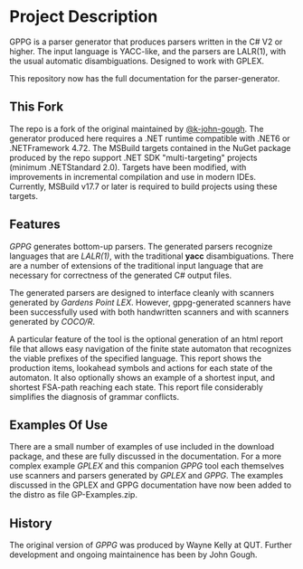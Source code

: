 # Project Description
GPPG is a parser generator that produces parsers written in the C# V2 or higher. The input language is YACC-like, and the parsers are LALR(1), with the usual automatic disambiguations.  Designed to work with GPLEX.

This repository now has the full documentation for the parser-generator.

## This Fork
The repo is a fork of the original maintained by [@k-john-gough](https://github.com/k-john-gough/gppg). The generator produced here requires a .NET runtime compatible with .NET6 or .NETFramework 4.72. The MSBuild targets contained in the NuGet package produced by the repo support .NET SDK "multi-targeting" projects (minimum .NETStandard 2.0). Targets have been modified, with improvements in incremental compilation and use in modern IDEs. Currently, MSBuild v17.7 or later is required to build projects using these targets.

## Features
_GPPG_ generates bottom-up parsers.  The generated parsers recognize languages that are _LALR(1)_, with the traditional **yacc** disambiguations.   There are a number of extensions of the traditional input language that are necessary for correctness of the generated C# output files. 

The generated parsers are designed to interface cleanly with scanners generated by _Gardens_ _Point_ _LEX_.  However, gppg-generated scanners have been successfully used with both handwritten scanners and with scanners generated by _COCO/R_. 

A particular feature of the tool is the optional generation of an html report file that allows easy navigation of the finite state automaton that recognizes the viable prefixes of the specified language.  This report shows the production items, lookahead symbols and actions for each state of the automaton.  It also optionally shows an example of a shortest input, and shortest FSA-path reaching each state.  This report file considerably simplifies the diagnosis of grammar conflicts.

## Examples Of Use

There are a small number of examples of use included in the download package, and these are fully discussed in the documentation.  For a more complex example _GPLEX_ and this companion _GPPG_ tool each themselves use scanners and parsers generated by _GPLEX_ and _GPPG_. The examples discussed in the GPLEX and GPPG documentation have now been added to the distro as file GP-Examples.zip.

## History
The original version of _GPPG_ was produced by Wayne Kelly at QUT.   Further development and ongoing maintainence has been by John Gough.
